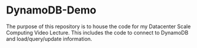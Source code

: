 # DynamoDB-Demo

The purpose of this repository is to house the code for my Datacenter Scale Computing Video Lecture. This includes the code to connect to DynamoDB and load/query/update information.
